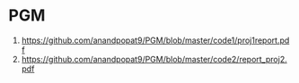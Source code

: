 # PGM

1) https://github.com/anandpopat9/PGM/blob/master/code1/proj1report.pdf
2) https://github.com/anandpopat9/PGM/blob/master/code2/report_proj2.pdf
